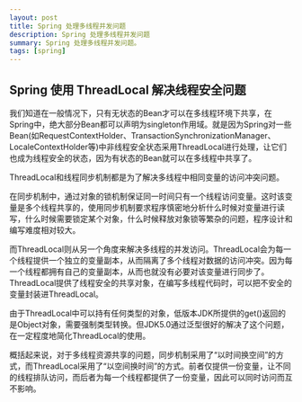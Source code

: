 ```yaml
---
layout: post
title: Spring 处理多线程并发问题
description: Spring 处理多线程并发问题
summary: Spring 处理多线程并发问题。
tags: [spring]
---
```


## Spring 使用 ThreadLocal 解决线程安全问题
我们知道在一般情况下，只有无状态的Bean才可以在多线程环境下共享，在Spring中，绝大部分Bean都可以声明为singleton作用域。就是因为Spring对一些Bean(如RequestContextHolder、TransactionSynchronizationManager、LocaleContextHolder等)中非线程安全状态采用ThreadLocal进行处理，让它们也成为线程安全的状态，因为有状态的Bean就可以在多线程中共享了。

ThreadLocal和线程同步机制都是为了解决多线程中相同变量的访问冲突问题。

在同步机制中，通过对象的锁机制保证同一时间只有一个线程访问变量。这时该变量是多个线程共享的，使用同步机制要求程序慎密地分析什么时候对变量进行读写，什么时候需要锁定某个对象，什么时候释放对象锁等繁杂的问题，程序设计和编写难度相对较大。

而ThreadLocal则从另一个角度来解决多线程的并发访问。ThreadLocal会为每一个线程提供一个独立的变量副本，从而隔离了多个线程对数据的访问冲突。因为每一个线程都拥有自己的变量副本，从而也就没有必要对该变量进行同步了。ThreadLocal提供了线程安全的共享对象，在编写多线程代码时，可以把不安全的变量封装进ThreadLocal。

由于ThreadLocal中可以持有任何类型的对象，低版本JDK所提供的get()返回的是Object对象，需要强制类型转换。但JDK5.0通过泛型很好的解决了这个问题，在一定程度地简化ThreadLocal的使用。

概括起来说，对于多线程资源共享的问题，同步机制采用了“以时间换空间”的方式，而ThreadLocal采用了“以空间换时间”的方式。前者仅提供一份变量，让不同的线程排队访问，而后者为每一个线程都提供了一份变量，因此可以同时访问而互不影响。
